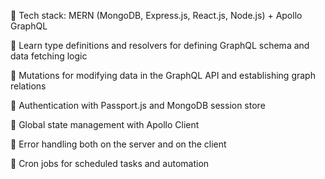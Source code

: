 🌟 Tech stack: MERN (MongoDB, Express.js, React.js, Node.js) + Apollo GraphQL

📝 Learn type definitions and resolvers for defining GraphQL schema and data fetching logic

🔄 Mutations for modifying data in the GraphQL API and establishing graph relations

🎃 Authentication with Passport.js and MongoDB session store

🚀 Global state management with Apollo Client

🐞 Error handling both on the server and on the client

👾 Cron jobs for scheduled tasks and automation
